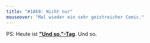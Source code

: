 ```yaml
---
title: "#1869: Nicht nur"
mouseover: "Mal wieder ein sehr geistreicher Comic."
---
```


PS:
Heute ist <a href="http://www.fonflatter.de/kalender"><strong>"Und so."-Tag</strong></a>.
Und so.

